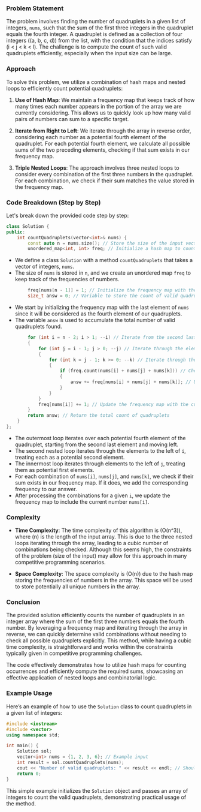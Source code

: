 ### Problem Statement

The problem involves finding the number of quadruplets in a given list of integers, `nums`, such that the sum of the first three integers in the quadruplet equals the fourth integer. A quadruplet is defined as a collection of four integers \((a, b, c, d)\) from the list, with the condition that the indices satisfy \(i < j < k < l\). The challenge is to compute the count of such valid quadruplets efficiently, especially when the input size can be large.

### Approach

To solve this problem, we utilize a combination of hash maps and nested loops to efficiently count potential quadruplets:

1. **Use of Hash Map**: We maintain a frequency map that keeps track of how many times each number appears in the portion of the array we are currently considering. This allows us to quickly look up how many valid pairs of numbers can sum to a specific target.

2. **Iterate from Right to Left**: We iterate through the array in reverse order, considering each number as a potential fourth element of the quadruplet. For each potential fourth element, we calculate all possible sums of the two preceding elements, checking if that sum exists in our frequency map.

3. **Triple Nested Loops**: The approach involves three nested loops to consider every combination of the first three numbers in the quadruplet. For each combination, we check if their sum matches the value stored in the frequency map.

### Code Breakdown (Step by Step)

Let's break down the provided code step by step:

```cpp
class Solution {
public:
    int countQuadruplets(vector<int>& nums) {
        const auto n = nums.size(); // Store the size of the input vector
        unordered_map<int, int> freq; // Initialize a hash map to count occurrences
```
- We define a class `Solution` with a method `countQuadruplets` that takes a vector of integers, `nums`.
- The size of `nums` is stored in `n`, and we create an unordered map `freq` to keep track of the frequencies of numbers.

```cpp
        freq[nums[n - 1]] = 1; // Initialize the frequency map with the last element
        size_t answ = 0; // Variable to store the count of valid quadruplets
```
- We start by initializing the frequency map with the last element of `nums` since it will be considered as the fourth element of our quadruplets.
- The variable `answ` is used to accumulate the total number of valid quadruplets found.

```cpp
        for (int i = n - 2; i > 1; --i) // Iterate from the second last element to the third element
        {
            for (int j = i - 1; j > 0; --j) // Iterate through the elements to the left of `i`
            {
                for (int k = j - 1; k >= 0; --k) // Iterate through the elements to the left of `j`
                {
                    if (freq.count(nums[i] + nums[j] + nums[k])) // Check if the sum exists in the map
                    {
                        answ += freq[nums[i] + nums[j] + nums[k]]; // Update the count of valid quadruplets
                    }
                }
            }
            freq[nums[i]] += 1; // Update the frequency map with the current element
        }
        return answ; // Return the total count of quadruplets
    }
};
```
- The outermost loop iterates over each potential fourth element of the quadruplet, starting from the second last element and moving left.
- The second nested loop iterates through the elements to the left of `i`, treating each as a potential second element.
- The innermost loop iterates through elements to the left of `j`, treating them as potential first elements.
- For each combination of `nums[i]`, `nums[j]`, and `nums[k]`, we check if their sum exists in our frequency map. If it does, we add the corresponding frequency to our answer.
- After processing the combinations for a given `i`, we update the frequency map to include the current number `nums[i]`.

### Complexity

- **Time Complexity**: The time complexity of this algorithm is \(O(n^3)\), where \(n\) is the length of the input array. This is due to the three nested loops iterating through the array, leading to a cubic number of combinations being checked. Although this seems high, the constraints of the problem (size of the input) may allow for this approach in many competitive programming scenarios.

- **Space Complexity**: The space complexity is \(O(n)\) due to the hash map storing the frequencies of numbers in the array. This space will be used to store potentially all unique numbers in the array.

### Conclusion

The provided solution efficiently counts the number of quadruplets in an integer array where the sum of the first three numbers equals the fourth number. By leveraging a frequency map and iterating through the array in reverse, we can quickly determine valid combinations without needing to check all possible quadruplets explicitly. This method, while having a cubic time complexity, is straightforward and works within the constraints typically given in competitive programming challenges. 

The code effectively demonstrates how to utilize hash maps for counting occurrences and efficiently compute the required sums, showcasing an effective application of nested loops and combinatorial logic.

### Example Usage

Here’s an example of how to use the `Solution` class to count quadruplets in a given list of integers:

```cpp
#include <iostream>
#include <vector>
using namespace std;

int main() {
    Solution sol;
    vector<int> nums = {1, 2, 3, 6}; // Example input
    int result = sol.countQuadruplets(nums);
    cout << "Number of valid quadruplets: " << result << endl; // Should print the count of valid quadruplets
    return 0;
}
```

This simple example initializes the `Solution` object and passes an array of integers to count the valid quadruplets, demonstrating practical usage of the method.
